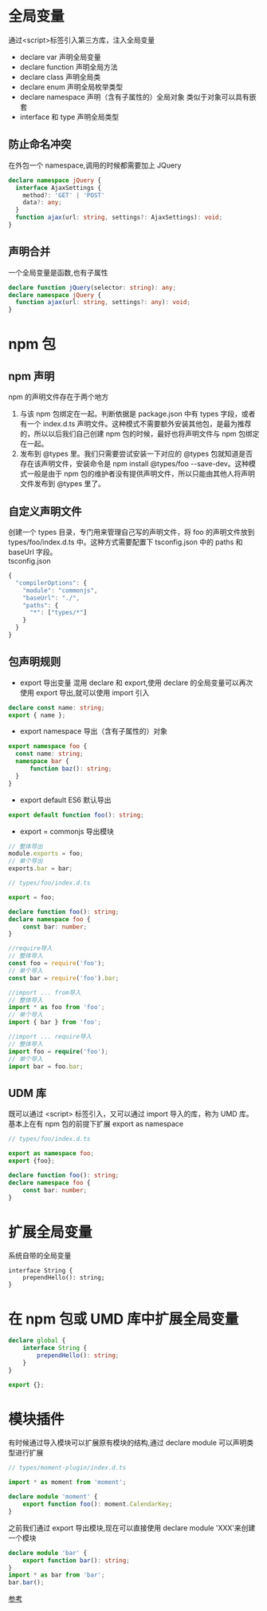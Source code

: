 # 全局变量

通过\<script>标签引入第三方库，注入全局变量

- declare var 声明全局变量
- declare function 声明全局方法
- declare class 声明全局类
- declare enum 声明全局枚举类型
- declare namespace 声明（含有子属性的）全局对象
  类似于对象可以具有嵌套
- interface 和 type 声明全局类型

## 防止命名冲突

在外包一个 namespace,调用的时候都需要加上 JQuery

```Typescript
declare namespace jQuery {
  interface AjaxSettings {
    method?: 'GET' | 'POST'
    data?: any;
  }
  function ajax(url: string, settings?: AjaxSettings): void;
}
```

## 声明合并

一个全局变量是函数,也有子属性

```Typescript
declare function jQuery(selector: string): any;
declare namespace jQuery {
  function ajax(url: string, settings?: any): void;
}
```

# npm 包

## npm 声明

npm 的声明文件存在于两个地方

1. 与该 npm 包绑定在一起。判断依据是 package.json 中有 types 字段，或者有一个 index.d.ts 声明文件。这种模式不需要额外安装其他包，是最为推荐的，所以以后我们自己创建 npm 包的时候，最好也将声明文件与 npm 包绑定在一起。
2. 发布到 @types 里。我们只需要尝试安装一下对应的 @types 包就知道是否存在该声明文件，安装命令是 npm install @types/foo --save-dev。这种模式一般是由于 npm 包的维护者没有提供声明文件，所以只能由其他人将声明文件发布到 @types 里了。

## 自定义声明文件

创建一个 types 目录，专门用来管理自己写的声明文件，将 foo 的声明文件放到 types/foo/index.d.ts 中。这种方式需要配置下 tsconfig.json 中的 paths 和 baseUrl 字段。  
tsconfig.json

```Typescript
{
  "compilerOptions": {
    "module": "commonjs",
    "baseUrl": "./",
    "paths": {
      "*": ["types/*"]
    }
  }
}
```

## 包声明规则

- export 导出变量
  混用 declare 和 export,使用 declare 的全局变量可以再次使用 export 导出,就可以使用 import 引入

```Typescript
declare const name: string;
export { name };
```

- export namespace 导出（含有子属性的）对象

```Typescript
export namespace foo {
  const name: string;
  namespace bar {
      function baz(): string;
  }
}
```

- export default ES6 默认导出

```Typescript
export default function foo(): string;
```

- export = commonjs 导出模块

```Typescript
// 整体导出
module.exports = foo;
// 单个导出
exports.bar = bar;
```

```Typescript
// types/foo/index.d.ts

export = foo;

declare function foo(): string;
declare namespace foo {
    const bar: number;
}
```

```Typescript
//require导入
// 整体导入
const foo = require('foo');
// 单个导入
const bar = require('foo').bar;

//import ... from导入
// 整体导入
import * as foo from 'foo';
// 单个导入
import { bar } from 'foo';

//import ... require导入
// 整体导入
import foo = require('foo');
// 单个导入
import bar = foo.bar;
```

## UDM 库

既可以通过 \<script> 标签引入，又可以通过 import 导入的库，称为 UMD 库。
基本上在有 npm 包的前提下扩展 export as namespace

```Typescript
// types/foo/index.d.ts

export as namespace foo;
export {foo};

declare function foo(): string;
declare namespace foo {
    const bar: number;
}
```

# 扩展全局变量

系统自带的全局变量

```
interface String {
    prependHello(): string;
}
```

# 在 npm 包或 UMD 库中扩展全局变量

```Typescript
declare global {
    interface String {
        prependHello(): string;
    }
}

export {};
```

# 模块插件

有时候通过导入模块可以扩展原有模块的结构,通过 declare module 可以声明类型进行扩展

```Typescript
// types/moment-plugin/index.d.ts

import * as moment from 'moment';

declare module 'moment' {
    export function foo(): moment.CalendarKey;
}
```

之前我们通过 export 导出模块,现在可以直接使用 declare module 'XXX'来创建一个模块

```Typescript
declare module 'bar' {
    export function bar(): string;
}
import * as bar from 'bar';
bar.bar();
```

[参考](https://ts.xcatliu.com/basics/declaration-files#export)
